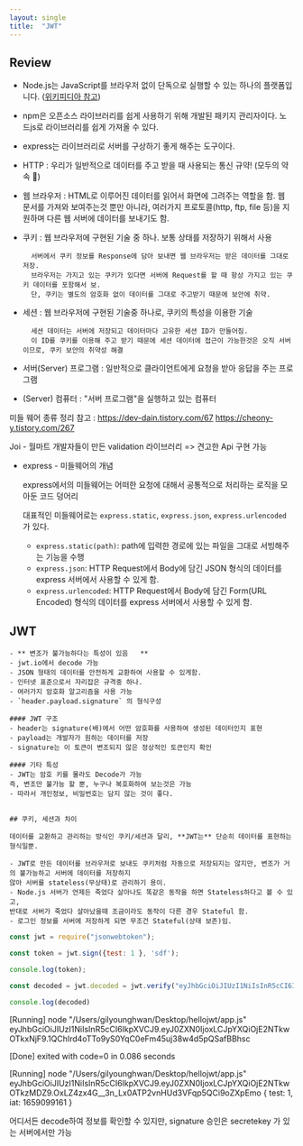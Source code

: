 ```yaml
---
layout: single
title:  "JWT"
---
```


## Review

- Node.js는 JavaScript를 브라우저 없이 단독으로 실행할 수 있는 하나의 플랫폼입니다. ([위키피디아 참고](https://ko.wikipedia.org/wiki/Node.js))
    
- npm은 오픈소스 라이브러리를 쉽게 사용하기 위해 개발된 패키지 관리자이다. 노드js로 라이브러리를 쉽게 가져올 수 있다.
    
- express는 라이브러리로 서버를 구상하기 좋게 해주는 도구이다.

- HTTP : 우리가 일반적으로 데이터를 주고 받을 때 사용되는 통신 규약! (모두의 약속 🤙)
- 웹 브라우저 : HTML로 이루어진 데이터를 읽어서 화면에 그려주는 역할을 함. 웹 문서를 가져와 보여주는것 뿐만 아니라, 여러가지 프로토콜(http, ftp, file 등)을 지원하며 다른 웹 서버에 데이터를 보내기도 함.
- 쿠키 : 웹 브라우저에 구현된 기술 중 하나. 보통 상태를 저장하기 위해서 사용
 
        서버에서 쿠키 정보를 Response에 담아 보내면 웹 브라우저는 받은 데이터를 그대로 저장.
        브라우저는 가지고 있는 쿠키가 있다면 서버에 Request를 할 때 항상 가지고 있는 쿠키 데이터를 포함해서 보.
        단, 쿠키는 별도의 암호화 없이 데이터를 그대로 주고받기 때문에 보안에 취약.
        
- 세션 : 웹 브라우저에 구현된 기술중 하나로, 쿠키의 특성을 이용한 기술
        
        세션 데이터는 서버에 저장되고 데이터마다 고유한 세션 ID가 만들어짐.
        이 ID를 쿠키를 이용해 주고 받기 때문에 세션 데이터에 접근이 가능한것은 오직 서버이므로, 쿠키 보안의 취약성 해결
        
        
- 서버(Server) 프로그램 : 일반적으로 클라이언트에게 요청을 받아 응답을 주는 프로그램
- (Server) 컴퓨터 : "서버 프로그램"을 실행하고 있는 컴퓨터

미들 웨어 종류 정리 참고 : https://dev-dain.tistory.com/67
https://cheony-y.tistory.com/267

Joi - 월마트 개발자들이 만든 validation 라이브러리 => 견고한 Api 구현 가능

- express - 미들웨어의 개념
    
    express에서의 미들웨어는 어떠한 요청에 대해서 공통적으로 처리하는 로직을 모아둔 코드 덩어리
    
    대표적인 미들웨어로는 `express.static`, `express.json`, `express.urlencoded` 가 있다.
    - `express.static(path)`: path에 입력한 경로에 있는 파일을 그대로 서빙해주는 기능을 수행
    - `express.json`: HTTP Request에서 Body에 담긴 JSON 형식의 데이터를 express 서버에서 사용할 수 있게 함.
    - `express.urlencoded`: HTTP Request에서 Body에 담긴 Form(URL Encoded) 형식의 데이터를 express 서버에서 사용할 수 있게 함.

## JWT
    - ** 변조가 불가능하다는 특성이 있음   **
    - jwt.io에서 decode 가능
    - JSON 형태의 데이터를 안전하게 교환하여 사용할 수 있게함.
    - 인터넷 표준으로서 자리잡은 규격중 하나.
    - 여러가지 암호화 알고리즘을 사용 가능
    - `header.payload.signature` 의 형식구성
    
    #### JWT 구조
    - header는 signature(배)에서 어떤 암호화를 사용하여 생성된 데이터인지 표현
    - payload는 개발자가 원하는 데이터를 저장
    - signature는 이 토큰이 변조되지 않은 정상적인 토큰인지 확인
    
    #### 기타 특성
    - JWT는 암호 키를 몰라도 Decode가 가능
    즉, 변조만 불가능 할 뿐, 누구나 복호화하여 보는것은 가능
    - 따라서 개인정보, 비밀번호는 담지 않는 것이 좋다.

        
    ## 쿠키, 세션과 차이
    
    데이터를 교환하고 관리하는 방식인 쿠키/세션과 달리, **JWT는** 단순히 데이터를 표현하는 형식일뿐.
    
    - JWT로 만든 데이터를 브라우저로 보내도 쿠키처럼 자동으로 저장되지는 않지만, 변조가 거의 불가능하고 서버에 데이터를 저장하지 
    않아 서버를 stateless(무상태)로 관리하기 용이.
    - Node.js 서버가 언제든 죽었다 살아나도 똑같은 동작을 하면 Stateless하다고 볼 수 있고,
    반대로 서버가 죽었다 살아났을때 조금이라도 동작이 다른 경우 Stateful 함.
    - 로그인 정보를 서버에 저장하게 되면 무조건 Stateful(상태 보존)임. 


```javascript
const jwt = require("jsonwebtoken");

const token = jwt.sign({test: 1 }, 'sdf');

console.log(token);

const decoded = jwt.decoded = jwt.verify("eyJhbGciOiJIUzI1NiIsInR5cCI6IkpXVCJ9.eyJ0ZXN0IjoxLCJpYXQiOjE2NTkwOTkxNjF9.1QChIrd4oTTo9yS0YqC0eFm45uj38w4d5pQSafBBhsc", "sdf");

console.log(decoded)
```

[Running] node "/Users/gilyounghwan/Desktop/hellojwt/app.js"
eyJhbGciOiJIUzI1NiIsInR5cCI6IkpXVCJ9.eyJ0ZXN0IjoxLCJpYXQiOjE2NTkwOTkxNjF9.1QChIrd4oTTo9yS0YqC0eFm45uj38w4d5pQSafBBhsc

[Done] exited with code=0 in 0.086 seconds

[Running] node "/Users/gilyounghwan/Desktop/hellojwt/app.js"
eyJhbGciOiJIUzI1NiIsInR5cCI6IkpXVCJ9.eyJ0ZXN0IjoxLCJpYXQiOjE2NTkwOTkzMDZ9.OxLZ4zx4G__3n_Lx0ATP2vnHUd3VFqp5QCi9oZXpEmo
{ test: 1, iat: 1659099161 }

어디서든 decode하여 정보를 확인할 수 있지만, signature 승인은 secretekey 가 있는 서버에서만 가능


